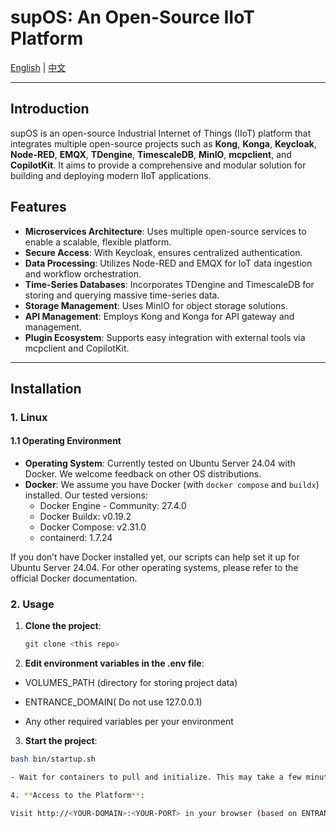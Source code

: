 # supOS: An Open-Source IIoT Platform

[English](README.md) | [中文](README_zh.md)

---

## Introduction
supOS is an open-source Industrial Internet of Things (IIoT) platform that integrates multiple open-source projects such as **Kong**, **Konga**, **Keycloak**, **Node-RED**, **EMQX**, **TDengine**, **TimescaleDB**, **MinIO**, **mcpclient**, and **CopilotKit**. It aims to provide a comprehensive and modular solution for building and deploying modern IIoT applications.

## Features
- **Microservices Architecture**: Uses multiple open-source services to enable a scalable, flexible platform.
- **Secure Access**: With Keycloak, ensures centralized authentication.
- **Data Processing**: Utilizes Node-RED and EMQX for IoT data ingestion and workflow orchestration.
- **Time-Series Databases**: Incorporates TDengine and TimescaleDB for storing and querying massive time-series data.
- **Storage Management**: Uses MinIO for object storage solutions.
- **API Management**: Employs Kong and Konga for API gateway and management.
- **Plugin Ecosystem**: Supports easy integration with external tools via mcpclient and CopilotKit.

---

## Installation

### 1. Linux

#### 1.1 Operating Environment
- **Operating System**: Currently tested on Ubuntu Server 24.04 with Docker. We welcome feedback on other OS distributions.
- **Docker**: We assume you have Docker (with `docker compose` and `buildx`) installed. Our tested versions:
  - Docker Engine - Community: 27.4.0
  - Docker Buildx: v0.19.2
  - Docker Compose: v2.31.0
  - containerd: 1.7.24

If you don’t have Docker installed yet, our scripts can help set it up for Ubuntu Server 24.04. For other operating systems, please refer to the official Docker documentation.

### 2. Usage
1. **Clone the project**:
   ```bash
   git clone <this repo>
   
2. **Edit environment variables in the .env file**:
- VOLUMES_PATH (directory for storing project data)
  
- ENTRANCE_DOMAIN( Do not use 127.0.0.1)
  
- Any other required variables per your environment
  

3. **Start the project**:
 ```bash
bash bin/startup.sh

- Wait for containers to pull and initialize. This may take a few minutes on first run.

4. **Access to the Platform**:

Visit http://<YOUR-DOMAIN>:<YOUR-PORT> in your browser (based on ENTRANCE_DOMAIN and ENTRANCE_PORT in .env).

